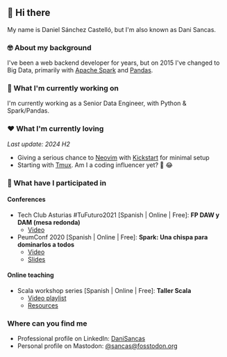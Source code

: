 ## 👋 Hi there 
My name is Daniel Sánchez Castelló, but I'm also known as Dani Sancas.

### 🤓 About my background
I've been a web backend developer for years, but on 2015 I've changed to Big Data, primarily with [Apache Spark](https://github.com/apache/spark) and [Pandas](https://github.com/pandas-dev/pandas).

### 👷 What I'm currently working on
I'm currently working as a Senior Data Engineer, with Python & Spark/Pandas.

<!-- ### 👨‍🎓 What I'm currently learning -->

### ❤️ What I'm currently loving

*Last update: 2024 H2*
- Giving a serious chance to [Neovim](https://github.com/neovim/neovim) with [Kickstart](https://github.com/nvim-lua/kickstart.nvim) for minimal setup
- Starting with [Tmux](https://github.com/tmux/tmux). Am I a coding influencer yet? 🤔 😂

### 🤝 What have I participated in
#### Conferences
- Tech Club Asturias #TuFuturo2021 [Spanish | Online | Free]: **FP DAW y DAM (mesa redonda)**
  - [Video](https://www.youtube.com/watch?v=fVS9mlL4Tok)
- PeumConf 2020 [Spanish | Online | Free]: **Spark: Una chispa para dominarlos a todos**
  - [Video](https://www.youtube.com/watch?v=_k4-b_MKCik)
  - [Slides](https://github.com/DaniSancas/conferences/blob/main/peumconf2020_spark.pdf)
#### Online teaching
- Scala workshop series [Spanish | Online | Free]: **Taller Scala**
  - [Video playlist](https://www.youtube.com/playlist?list=PLQLA_LWJwvJPQkoO7MzOWPc1eqZH8jPZF)
  - [Resources](https://github.com/DaniSancas/TallerScalaPEUM)

### Where can you find me
- Professional profile on LinkedIn: [DaniSancas](https://www.linkedin.com/in/danisancas/)
- Personal profile on Mastodon: [@sancas@fosstodon.org](https://fosstodon.org/@sancas)

<!--
**DaniSancas/DaniSancas** is a ✨ _special_ ✨ repository because its `README.md` (this file) appears on your GitHub profile.

Here are some ideas to get you started:

- 🔭 I’m currently working on ...
- 🌱 I’m currently learning ...
- 👯 I’m looking to collaborate on ...
- 🤔 I’m looking for help with ...
- 💬 Ask me about ...
- 📫 How to reach me: ...
- 😄 Pronouns: ...
- ⚡ Fun fact: ...
-->
